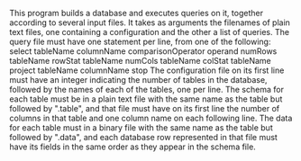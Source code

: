 This program builds a database and executes queries on it, together according to several input files.
It takes as arguments the filenames of plain text files, one containing a configuration and the other a list of queries.
The query file must have one statement per line, from one of the following:
	select tableName columnName comparisonOperator operand
	numRows tableName
	rowStat tableName
	numCols tableName
	colStat tableName
	project tableName columnName
	stop
The configuration file on its first line must have an integer indicating the number of tables in the database, followed by the names of each of the tables, one per line.
The schema for each table must be in a plain text file with the same name as the table but followed by ".table", and that file must have on its first line the number of columns in that table and one column name on each following line. The data for each table must in a binary file with the same name as the table but followed by ".data", and each database row represented in that file must have its fields in the same order as they appear in the schema file.
